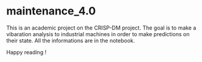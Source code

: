 # maintenance_4.0

This is an academic project on the CRISP-DM project. The goal is to make a vibaration analysis to industrial machines in order to make predictions on their state. 
All the informations are in the notebook. 

Happy reading !
